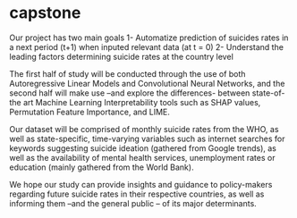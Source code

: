 # capstone
Our project has two main goals
1- Automatize prediction of suicides rates in a next period (t+1) when inputed relevant data (at t = 0)
2- Understand the leading factors determining suicide rates at the country level


The first half of study will be conducted through the use of both Autoregressive Linear Models and Convolutional Neural Networks, and the second half will make use –and explore the differences- between state-of-the art Machine Learning Interpretability tools such as SHAP values, Permutation Feature Importance, and LIME. 

Our dataset will be comprised of monthly suicide rates from the WHO, as well as state-specific, time-varying variables such as internet searches for keywords suggesting suicide ideation (gathered from Google trends), as well as the availability of mental health services, unemployment rates or education (mainly gathered from the World Bank). 

We hope our study can provide insights and guidance to policy-makers regarding future suicide rates in their respective countries, as well as informing them –and the general public – of its major determinants.
